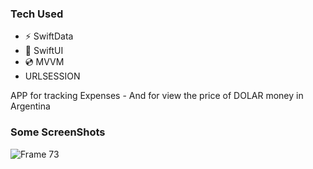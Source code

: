 ### Tech Used
* ⚡  SwiftData
* 🎨 SwiftUI
* 💿  MVVM
* URLSESSION

APP for tracking Expenses - And for view the price of DOLAR money in Argentina
### Some ScreenShots
![Frame 73](https://github.com/Gastonfoncea/Mangos/assets/57188392/97f9c5ea-15f7-4dd9-b1f2-1635a7c57c6d)
